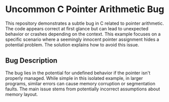 # Uncommon C Pointer Arithmetic Bug

This repository demonstrates a subtle bug in C related to pointer arithmetic. The code appears correct at first glance but can lead to unexpected behavior or crashes depending on the context.  This example focuses on a specific scenario where a seemingly innocent pointer assignment hides a potential problem. The solution explains how to avoid this issue.

## Bug Description

The bug lies in the potential for undefined behavior if the pointer isn't properly managed.  While simple in this isolated example, in larger programs, similar errors can cause memory corruption or segmentation faults.   The main issue stems from potentially incorrect assumptions about memory layout.